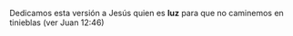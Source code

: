 
Dedicamos esta versión a Jesús quien es __luz__ para que no caminemos en
tinieblas (ver Juan 12:46)
